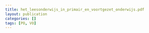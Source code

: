 ```yaml
---
title: het_leesonderwijs_in_primair_en_voortgezet_onderwijs.pdf
layout: publication
categories: []
tags: [PO, VO]
---
```

